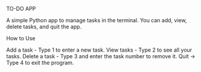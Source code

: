 TO-DO APP

A simple Python app to manage tasks in the terminal. You can add, view, delete tasks, and quit the app.

How to Use 

Add a task - Type 1 to enter a new task. 
View tasks - Type 2 to see all your tasks. 
Delete a task - Type 3 and enter the task number to remove it. 
Quit → Type 4 to exit the program.
